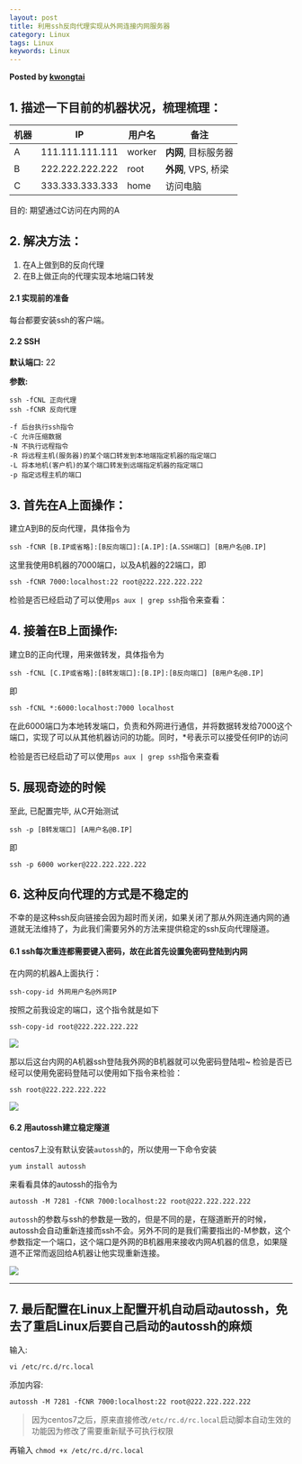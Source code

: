 ```yaml
---
layout: post
title: 利用ssh反向代理实现从外网连接内网服务器
category: Linux
tags: Linux
keywords: Linux
---  
```


__Posted by [kwongtai](https://www.cnblogs.com/kwongtai/p/6903420.html)__  


## 1\. 描述一下目前的机器状况，梳理梳理：

| 机器 | IP | 用户名 | 备注 |
| --- | --- | --- | --- |
| A | 111.111.111.111 | worker | **内网**, 目标服务器 |
| B | 222.222.222.222 | root | **外网**, VPS, 桥梁 |
| C | 333.333.333.333 | home | 访问电脑 |

目的: 期望通过C访问在内网的A

## 2\. 解决方法：

1. 在A上做到B的反向代理
2. 在B上做正向的代理实现本地端口转发

#### 2.1 实现前的准备

每台都要安装ssh的客户端。

#### 2.2 SSH  
**默认端口:** 22

**参数:**
```
ssh -fCNL 正向代理
ssh -fCNR 反向代理

-f 后台执行ssh指令
-C 允许压缩数据
-N 不执行远程指令
-R 将远程主机(服务器)的某个端口转发到本地端指定机器的指定端口
-L 将本地机(客户机)的某个端口转发到远端指定机器的指定端口
-p 指定远程主机的端口
```

## 3\. 首先在A上面操作：

建立A到B的反向代理，具体指令为

```
ssh -fCNR [B.IP或省略]:[B反向端口]:[A.IP]:[A.SSH端口] [B用户名@B.IP]
```

这里我使用B机器的7000端口，以及A机器的22端口，即

```
ssh -fCNR 7000:localhost:22 root@222.222.222.222
```

检验是否已经启动了可以使用`ps aux | grep ssh`指令来查看：

## 4\. 接着在B上面操作:

建立B的正向代理，用来做转发，具体指令为

```
ssh -fCNL [C.IP或省略]:[B转发端口]:[B.IP]:[B反向端口] [B用户名@B.IP]
```

即

```
ssh -fCNL *:6000:localhost:7000 localhost
```

在此6000端口为本地转发端口，负责和外网进行通信，并将数据转发给7000这个端口，实现了可以从其他机器访问的功能。同时，*号表示可以接受任何IP的访问

检验是否已经启动了可以使用`ps aux | grep ssh`指令来查看

## 5\. 展现奇迹的时候  

至此, 已配置完毕, 从C开始测试  

```
ssh -p [B转发端口] [A用户名@B.IP]
```

即

```
ssh -p 6000 worker@222.222.222.222 
```

## 6\. 这种反向代理的方式是不稳定的

不幸的是这种ssh反向链接会因为超时而关闭，如果关闭了那从外网连通内网的通道就无法维持了，为此我们需要另外的方法来提供稳定的ssh反向代理隧道。

#### 6.1 ssh每次重连都需要键入密码，故在此首先设置免密码登陆到内网

在内网的机器A上面执行：

```
ssh-copy-id 外网用户名@外网IP 
```

按照之前我设定的端口，这个指令就是如下

```
ssh-copy-id root@222.222.222.222
```

![](https://images2015.cnblogs.com/blog/1065122/201705/1065122-20170525140004169-2063638624.png)

那以后这台内网的A机器ssh登陆我外网的B机器就可以免密码登陆啦~
检验是否已经可以使用免密码登陆可以使用如下指令来检验：

```
ssh root@222.222.222.222
```

![](https://images2015.cnblogs.com/blog/1065122/201705/1065122-20170525140012263-31922564.png)

#### 6.2 用autossh建立稳定隧道

centos7上没有默认安装`autossh`的，所以使用一下命令安装

```
yum install autossh
```

来看看具体的autossh的指令为

```
autossh -M 7281 -fCNR 7000:localhost:22 root@222.222.222.222 
```

`autossh`的参数与ssh的参数是一致的，但是不同的是，在隧道断开的时候，autossh会自动重新连接而ssh不会。另外不同的是我们需要指出的-M参数，这个参数指定一个端口，这个端口是外网的B机器用来接收内网A机器的信息，如果隧道不正常而返回给A机器让他实现重新连接。

![](https://images2015.cnblogs.com/blog/1065122/201705/1065122-20170525140018575-1671292840.png)

* * *

## 7\. 最后配置在Linux上配置开机自动启动autossh，免去了重启Linux后要自己启动的autossh的麻烦

输入:

`vi /etc/rc.d/rc.local`

添加内容:

`autossh -M 7281 -fCNR 7000:localhost:22 root@222.222.222.222`

> 因为centos7之后，原来直接修改`/etc/rc.d/rc.local`启动脚本自动生效的功能因为修改了需要重新赋予可执行权限

再输入 `chmod +x /etc/rc.d/rc.local`

